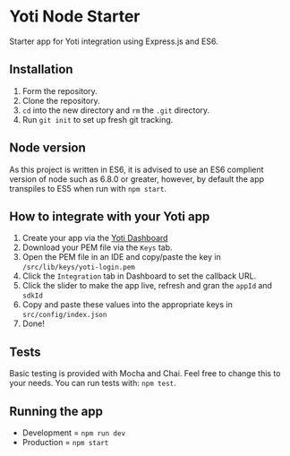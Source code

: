 # Yoti Node Starter

Starter app for Yoti integration using Express.js and ES6.

## Installation

1. Form the repository.
2. Clone the repository.
3. `cd` into the new directory and `rm` the `.git` directory.
4. Run `git init` to set up fresh git tracking.

## Node version

As this project is written in ES6, it is advised to use an ES6 complient version of node such as 6.8.0 or greater, however, by default the app transpiles to ES5 when run with `npm start`.

## How to integrate with your Yoti app

1. Create your app via the [Yoti Dashboard](https://www.yoti.com/dashboard)
2. Download your PEM file via the `Keys` tab.
3. Open the PEM file in an IDE and copy/paste the key in `/src/lib/keys/yoti-login.pem`
4. Click the `Integration` tab in Dashboard to set the callback URL.
5. Click the slider to make the app live, refresh and gran the `appId` and `sdkId`
5. Copy and paste these values into the appropriate keys in `src/config/index.json`
6. Done!

## Tests

Basic testing is provided with Mocha and Chai. Feel free to change this to your needs.
You can run tests with: `npm test`.

## Running the app

* Development = `npm run dev`
* Production = `npm start`
